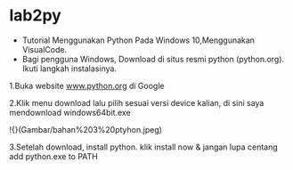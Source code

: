 # lab2py
-   Tutorial Menggunakan Python Pada Windows 10,Menggunakan VisualCode.
-   Bagi pengguna Windows, Download di situs resmi python (python.org). Ikuti langkah instalasinya.

1.Buka website www.python.org di Google

2.Klik menu download lalu pilih sesuai versi device kalian, di sini saya mendownload windows64bit.exe

!{}(Gambar/bahan%203%20ptyhon.jpeg)

3.Setelah download, install python. klik install now & jangan lupa centang add python.exe to PATH

